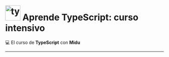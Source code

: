 # <img width="48" height="48" src="https://img.icons8.com/color/48/typescript.png" alt="typescript"/> Aprende TypeScript: curso intensivo

:computer: El curso de **TypeScript** con **Midu**

---
